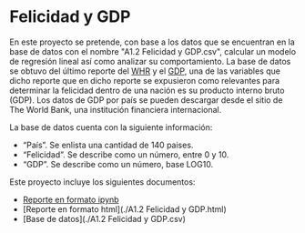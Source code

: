 # Felicidad y GDP
En este proyecto se pretende, con base a los datos que se encuentran en la base de datos con el nombre "A1.2 Felicidad y GDP.csv", calcular un modelo de regresión lineal así como analizar su comportamiento. La base de datos se obtuvo del último reporte del [WHR](https://worldhappiness.report/ed/2022/#appendices-and-data) y el [GDP](https://data.worldbank.org/indicator/NY.GDP.MKTP.CD), una de las variables que dicho reporte que en dicho reporte se expusieron como relevantes para determinar la felicidad dentro de una nación es su producto interno bruto (GDP). Los datos de GDP por país se pueden descargar desde el sitio de The World Bank, una institución financiera internacional.  

La base de datos cuenta con la siguiente información:
-	“País”. Se enlista una cantidad de 140 paises.
-	“Felicidad”. Se describe como un número, entre 0 y 10.
-	“GDP”. Se describe como un número, base LOG10.

Este proyecto incluye los siguientes documentos:
- [Reporte en formato ipynb](./A1_2.ipynb)
- [Reporte en formato html](./A1.2 Felicidad y GDP.html)
- [Base de datos](./A1.2 Felicidad y GDP.csv)
